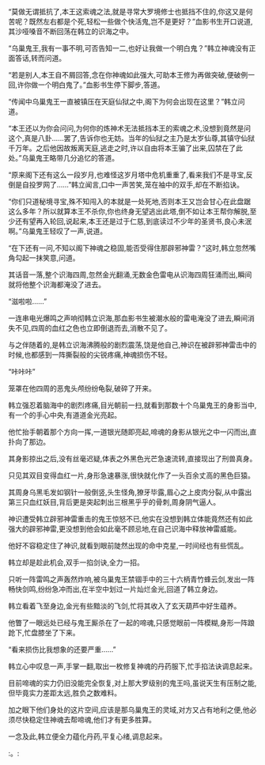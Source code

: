 
“莫做无谓抵抗了,本王这索魂之法,就是寻常大罗境修士也抵挡不住的,你这又是何苦呢？既然左右都是个死,轻松一些做个快活鬼,岂不是更好？”血影书生开口说道,其沙哑嗓音不断回荡在韩立的识海之中。

“乌巢鬼王,我有一事不明,可否告知一二,也好让我做一个明白鬼？”韩立神魂没有正面答话,转而问道。

“若是别人,本王自不屑回答,念在你神魂如此强大,可助本王修为再做突破,便破例一回,许你做一个明白鬼了。”血影书生停下脚步,答道。

“传闻中乌巢鬼王一直被镇压在天庭仙狱之中,阁下为何会出现在这里？”韩立问道。

“本王还以为你会问问,为何你的炼神术无法抵挡本王的索魂之术,没想到竟然是问这个,真是八卦……罢了,告诉你也无妨。当年的仙狱之主乃是太岁仙尊,其镇守仙狱千万年。之后他因故叛离天庭,逃走之时,许以自由将本王骗了出来,囚禁在了此处。”乌巢鬼王略带几分追忆的答道。

“原来阁下还有这么一段岁月,也难怪这岁月塔中危机重重了,看来我们不是寻宝,反倒是自投罗网了……”韩立闻言,口中一声苦笑,笼在袖中的双手,却在不断掐诀。

“你们只道秘境寻宝,殊不知闯入的本就是一处死地,否则本王又岂会甘心在此盘踞这么多年？所以就算本王不杀你,你也终身无望逃出此塔,倒不如让本王帮你解脱,至少还有望再入轮回,说起来,本王还是过于仁慈,到底读过不少年的圣贤书,良心未泯啊。”乌巢鬼王轻叹了一声,说道。

“在下还有一问,不知以阁下神魂之稳固,能否受得住那辟邪神雷？”这时,韩立忽然嘴角勾起一抹笑意,问道。

其话音一落,整个识海四周,忽然金光翻涌,无数金色雷电从识海四周狂涌而出,瞬间就将他整个识海都淹没了进去。

“滋啦啦……”

一连串电光爆鸣之声响彻韩立识海,那血影书生被潮水般的雷电淹没了进去,瞬间消失不见,四周的血红之色也立即倒退而去,消散不见了。

与之伴随着的,是韩立识海沸腾般的剧烈震荡,饶是他自己,神识在被辟邪神雷击中的时候,也都感到一阵撕裂般的尖锐疼痛,神魂损伤不轻。

“咔咔咔”

笼罩在他四周的恶鬼头颅纷纷龟裂,破碎了开来。

韩立强忍着脑海中的剧烈疼痛,目光朝前一扫,就看到那数十个乌巢鬼王的身影当中,有一个的手心中央,有道道金光亮起。

他忙抬手朝着那个方向一挥,一道银光随即亮起,啼魂的身影从银光之中一闪而出,直扑向了那边。

其身影掠出之后,没有丝毫迟疑,体表之外黑色光芒急速流转,直接现出了刑兽真身。

只见其双目变得血红一片,身形急速暴涨,很快就化作了一头百余丈高的黑色巨猿。

其周身乌黑毛发如钢针一般倒竖,头生怪角,獠牙毕露,眉心之上皮肉分裂,从中露出第三只血红妖目,背后更是突起刺出三根黑乎乎的骨刺,周身阴气逼人。

神识遭受韩立辟邪神雷重击的鬼王惊怒不已,他实在没想到韩立体能竟然还有如此强大的辟邪神雷,更没想到他会如此毫不顾忌地,在自己识海中释放神雷威能。

他好不容稳定住了神识,就看到眼前陡然出现的命中克星,一时间经也有些慌乱。

韩立却是趁此机会,双手一掐剑诀,全力一招。

只听一阵雷鸣之声轰然炸响,被乌巢鬼王禁锢手中的三十六柄青竹蜂云剑,发出一阵畅快剑鸣,纷纷急冲而出,在半空中划过一片灿烂金光,回道了韩立身边。

韩立看着飞至身边,金光有些黯淡的飞剑,忙将其收入了玄天葫芦中好生蕴养。

他瞥了一眼远处已经与鬼王厮杀在了一起的啼魂,只感觉眼前一阵模糊,身形一阵踉跄下,忙盘膝坐了下来。

“看来损伤比我想象的还要严重……”

韩立心中叹息一声,手掌一翻,取出一枚修复神魂的丹药服下,忙手掐法诀调息起来。

目前啼魂的实力仍旧没能完全恢复,对上那大罗级别的鬼王吗,虽说天生有压制之能,但毕竟实力差距太远,胜负之数难料。

加之眼下他们身处的这片空间,应该是那乌巢鬼王的灵域,对方又占有地利之便,他必须尽快稳定住神魂去帮啼魂,他们才有更多胜算。

一念及此,韩立便全力蕴化丹药,平复心绪,调息起来。

:。:
